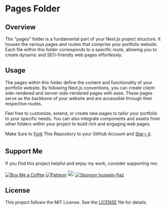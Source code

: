 # Pages Folder

## Overview

The "pages" folder is a fundamental part of your Next.js project structure. It houses the various pages and routes that comprise your portfolio website. Each file within this folder corresponds to a specific route, allowing you to create dynamic and SEO-friendly web pages effortlessly.


## Usage

The pages within this folder define the content and functionality of your portfolio website. By following Next.js conventions, you can create client-side-rendered and server-side-rendered pages with ease. These pages serve as the backbone of your website and are accessible through their respective routes.

Feel free to customize, extend, or create new pages to tailor your portfolio to your specific needs. You can also integrate components and assets from other folders within your project to build rich and engaging web pages.

Make Sure to [Fork](https://github.com/hussein-fiaz/portfolio/fork) This Repository to your GitHub Account and [Star⭐ it](https://github.com/hussein-fiaz/portfolio/stargazers).

## Support Me

If you find this project helpful and enjoy my work, consider supporting me:

[![Buy Me a Coffee](https://img.shields.io/badge/Buy%20Me%20a%20Coffee-Donate-orange?logo=buy-me-a-coffee&s=20)](https://www.buymeacoffee.com/husseinfiaz)
[![Patreon](https://img.shields.io/badge/Patreon-Support-red?logo=patreon&s=20)](https://www.patreon.com/hussein_fiaz)
<a href="https://ko-fi.com/husseinfiaz"><img src="https://ko-fi.com/img/githubbutton_sm.svg" alt="Ko-fi" height="20"></a>
[![Sponsor hussein-fiaz](https://img.shields.io/badge/Sponsor-hussein--fiaz-brightgreen?logo=github)](https://github.com/sponsors/hussein-fiaz)

## License

This project follows the MIT License. See the [LICENSE](../LICENSE.md) file for details.
